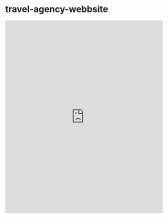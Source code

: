 # travel-agency-webbsite
<iframe src="https://www.linkedin.com/embed/feed/update/urn:li:ugcPost:6966707086625800193" height="615" width="504" frameborder="0" allowfullscreen="" title="Embedded post"></iframe>
